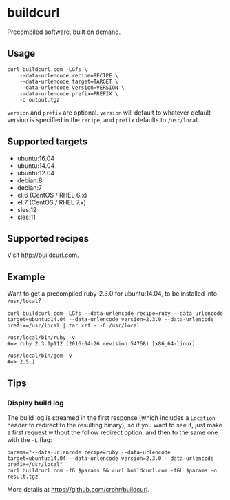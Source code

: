 # buildcurl

Precompiled software, built on demand.

## Usage

    curl buildcurl.com -LGfs \
        --data-urlencode recipe=RECIPE \
        --data-urlencode target=TARGET \
        --data-urlencode version=VERSION \
        --data-urlencode prefix=PREFIX \
        -o output.tgz

`version` and `prefix` are optional. `version` will default to whatever default
version is specified in the `recipe`, and `prefix` defaults to `/usr/local`.

## Supported targets

* ubuntu:16.04
* ubuntu:14.04
* ubuntu:12.04
* debian:8
* debian:7
* el:6 (CentOS / RHEL 6.x)
* el:7 (CentOS / RHEL 7.x)
* sles:12
* sles:11

## Supported recipes

Visit <http://buildcurl.com>.

## Example

Want to get a precompiled ruby-2.3.0 for ubuntu:14.04, to be installed into `/usr/local`?

    curl buildcurl.com -LGfs --data-urlencode recipe=ruby --data-urlencode target=ubuntu:14.04 --data-urlencode version=2.3.0 --data-urlencode prefix=/usr/local | tar xzf - -C /usr/local

    /usr/local/bin/ruby -v
    #=> ruby 2.3.1p112 (2016-04-26 revision 54768) [x86_64-linux]

    /usr/local/bin/gem -v
    #=> 2.5.1

## Tips

### Display build log

The build log is streamed in the first response (which includes a `Location`
header to redirect to the resulting binary), so if you want to see it, just
make a first request without the follow redirect option, and then to the same
one with the `-L` flag:

    params="--data-urlencode recipe=ruby --data-urlencode target=ubuntu:14.04 --data-urlencode version=2.3.0 --data-urlencode prefix=/usr/local"
    curl buildcurl.com -fG $params && curl buildcurl.com -fGL $params -o result.tgz

More details at <https://github.com/crohr/buildcurl>.
